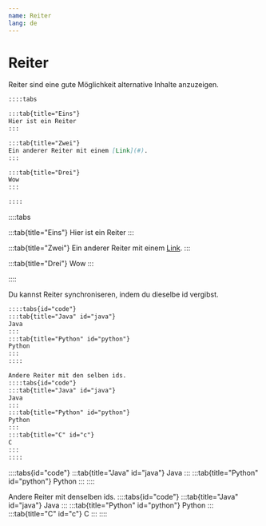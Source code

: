 ```yaml
---
name: Reiter
lang: de
---
```


# Reiter

Reiter sind eine gute Möglichkeit alternative Inhalte anzuzeigen.

```md
::::tabs

:::tab{title="Eins"}
Hier ist ein Reiter
:::

:::tab{title="Zwei"}
Ein anderer Reiter mit einem [Link](#).
:::

:::tab{title="Drei"}
Wow
:::

::::
```

::::tabs

:::tab{title="Eins"}
Hier ist ein Reiter
:::

:::tab{title="Zwei"}
Ein anderer Reiter mit einem [Link](#).
:::

:::tab{title="Drei"}
Wow
:::

::::

Du kannst Reiter synchroniseren, indem du dieselbe id vergibst.

```md
::::tabs{id="code"}
:::tab{title="Java" id="java"}
Java
:::
:::tab{title="Python" id="python"}
Python
:::
::::

Andere Reiter mit den selben ids.
::::tabs{id="code"}
:::tab{title="Java" id="java"}
Java
:::
:::tab{title="Python" id="python"}
Python
:::
:::tab{title="C" id="c"}
C
:::
::::
```

::::tabs{id="code"}
:::tab{title="Java" id="java"}
Java
:::
:::tab{title="Python" id="python"}
Python
:::
::::

Andere Reiter mit denselben ids.
::::tabs{id="code"}
:::tab{title="Java" id="java"}
Java
:::
:::tab{title="Python" id="python"}
Python
:::
:::tab{title="C" id="c"}
C
:::
::::

